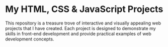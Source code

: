 # My HTML, CSS & JavaScript Projects

This repository is a treasure trove of interactive and visually appealing web projects that I have created. Each project is designed to demonstrate my skills in front-end development and provide practical examples of web development concepts.
